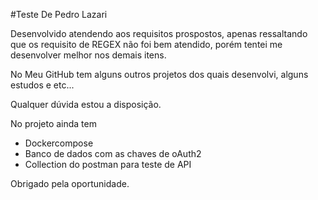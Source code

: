#Teste De Pedro Lazari

Desenvolvido atendendo aos requisitos prospostos, apenas ressaltando que os requisito de REGEX não foi bem atendido, porém tentei me desenvolver melhor nos demais itens.

No Meu GitHub tem alguns outros projetos dos quais desenvolvi, alguns estudos e etc...

Qualquer dúvida estou a disposição. 

No projeto ainda tem 
* Dockercompose
* Banco de dados com as chaves de oAuth2
* Collection do postman para teste de API

Obrigado pela oportunidade.
